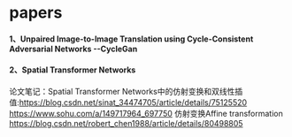 # papers
#### 1、Unpaired Image-to-Image Translation using Cycle-Consistent Adversarial Networks --CycleGan

#### 2、Spatial Transformer Networks  
论文笔记：Spatial Transformer Networks中的仿射变换和双线性插值:https://blog.csdn.net/sinat_34474705/article/details/75125520
https://www.sohu.com/a/149717964_697750
仿射变换Affine transformation  https://blog.csdn.net/robert_chen1988/article/details/80498805
